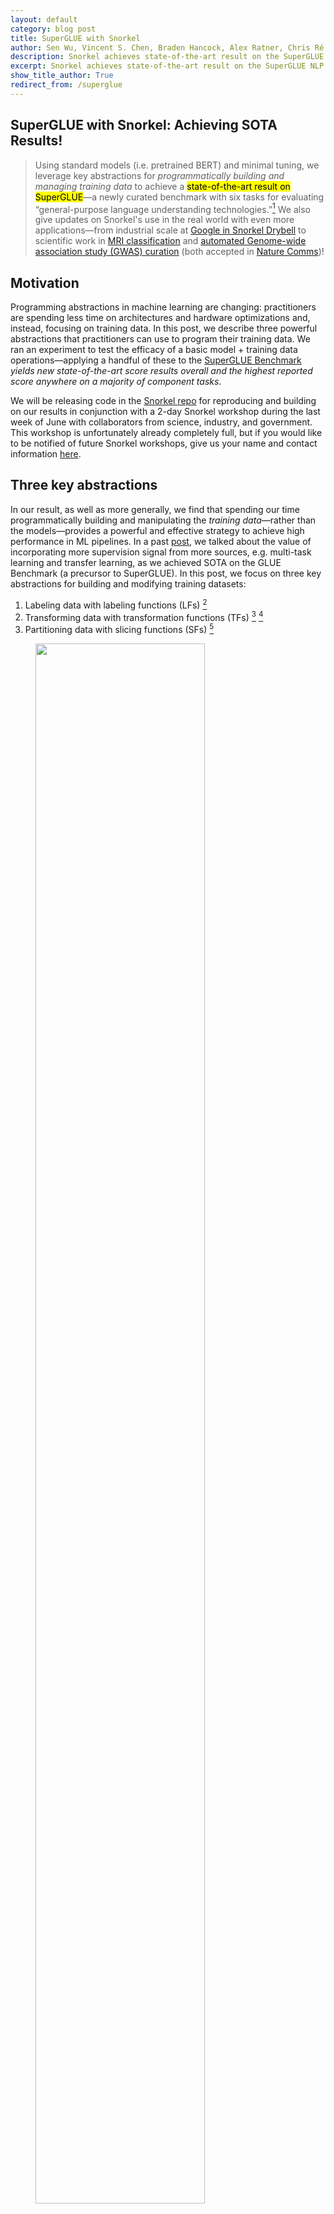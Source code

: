 ```yaml
---
layout: default
category: blog post
title: SuperGLUE with Snorkel
author: Sen Wu, Vincent S. Chen, Braden Hancock, Alex Ratner, Chris Ré
description: Snorkel achieves state-of-the-art result on the SuperGLUE NLP benchmark.
excerpt: Snorkel achieves state-of-the-art result on the SuperGLUE NLP benchmark.
show_title_author: True
redirect_from: /superglue
---
```


## SuperGLUE with Snorkel: Achieving SOTA Results!

> Using standard models (i.e. pretrained BERT) and minimal tuning, we leverage key abstractions for _programmatically building and managing training data_ to achieve a <mark>state-of-the-art result on SuperGLUE</mark>—a newly curated benchmark with six tasks for evaluating “general-purpose language understanding technologies.”[^superglue]
We also give updates on Snorkel's use in the real world with even more applications—from industrial scale at [Google in Snorkel Drybell](https://ai.googleblog.com/2019/03/harnessing-organizational-knowledge-for.html) to scientific work in [MRI classification](https://nature-research-under-consideration.nature.com/users/37265-nature-communications/posts/38921-weakly-supervised-classification-of-rare-aortic-valve-malformations-using-unlabeled-cardiac-mri-sequences) and [automated Genome-wide association study (GWAS) curation](https://ai.stanford.edu/~kuleshov/papers/gwaskb-manuscript.pdf) (both accepted in [Nature Comms](https://www.nature.com/ncomms/))!

## Motivation
Programming abstractions in machine learning are changing: practitioners are spending less time on architectures and hardware optimizations and, instead, focusing on training data. In this post, we describe three powerful abstractions that practitioners can use to program their training data. We ran an experiment to test the efficacy of a basic model + training data operations—applying a handful of these to the [SuperGLUE Benchmark](https://super.gluebenchmark.com) _yields new state-of-the-art score results overall and the highest reported score anywhere on a majority of component tasks_.

We will be releasing code in the [Snorkel repo](https://github.com/snorkel-team/snorkel) for reproducing and building on our results in conjunction with a 2-day Snorkel workshop during the last week of June with collaborators from science, industry, and government. This workshop is unfortunately already completely full, but if you would like to be notified of future Snorkel workshops, give us your name and contact information [here](https://docs.google.com/forms/d/e/1FAIpQLScOpiImyBA3uk_CnJ03R1b7Ese9VA3XjfLnemCO76WyTwrO5Q/viewform?usp=sf_link).

## Three key abstractions
In our result, as well as more generally, we find that spending our time programmatically building and manipulating the _training data_—rather than the models—provides a powerful and effective strategy to achieve high performance in ML pipelines. In a past [post](https://dawn.cs.stanford.edu/2019/03/22/glue/), we talked about the value of incorporating more supervision signal from more sources, e.g. multi-task learning and transfer learning, as we achieved SOTA on the GLUE Benchmark (a precursor to SuperGLUE). In this post, we focus on three key abstractions for building and modifying training datasets:
  1. Labeling data with labeling functions (LFs) [^dp]
  2. Transforming data with transformation functions (TFs) [^tanda] [^autoaugment]
  3. Partitioning data with slicing functions (SFs) [^slicing]

<figure>
	<img style="width: 80%; ;" src="/doks-theme/assets/images/2019-06-15-superglue/fig_abstractions.png"/>
</figure>

### Running Example
For the remainder of this post, we use a running example from the Words in Context (WiC) task from SuperGLUE: _is the target word being used in the same way in both sentences?_

<figure>
	<img style="width: 100%; ;" src="/doks-theme/assets/images/2019-06-15-superglue/example.png"/>
</figure>


## 1. Weak labeling with labeling functions
In many applications, unlabeled data is abundant—it may come from fleets of autonomous vehicles, or large corpuses of unstructured data. Modern architectures are largely unable to take advantage of such potentially rich datasets because labeling them might be intractable, as they are too time or cost ineffective.

With [Snorkel](https://hazyresearch.github.io/snorkel/), we’ve studied for years the use of _labeling functions (LFs)_ for heuristically labeling training examples. LFs provide domain experts or machine learning practitioners with an intuitive interface for denoising and combining supervision sources from existing datasets, models, or crowd labelers.

<figure>
	<img style="width: 80%; ;" src="/doks-theme/assets/images/2019-06-15-superglue/lf_ex.png"/>
    <figcaption>
    For the WiC task (identifying whether a target word is used with the same "sense" in two sentences) we might consider weakly labeling examples based on whether or not they share a trigram including the target word.
    </figcaption>
</figure>

## 2. Augmenting data with transformation functions
Often, people think about data augmentation in terms of simple transformations—randomly rotating or stretching images—but they can often refer to much more diverse range of operations. We see _transformation functions (TFs)_ as a powerful abstraction that heuristically generates new, modified examples from existing ones. For instance, for a medical imaging task, we might write TFs to perform transformations that are specific to our imaging modality—e.g. resampling segmenting tumor masses or resampling background tissue.

We have explored this abstraction in our own work, TANDA [^tanda], which seeks to learn compositions of transformations across domain-specific tasks. AutoAugment [^autoaugment] from Google builds on this work to automatically learn policies for augmentation strategies.

<figure>
	<img style="width: 80%; ;" src="/doks-theme/assets/images/2019-06-15-superglue/tf_ex.png"/>
    <figcaption>
      Given that “Sunday” does not change the word sense of “invite”, we might transform a “Sunday” so our model is more robust to different days of the week.
    </figcaption>
</figure>

## 3. Partitioning data with slicing functions (<mark>new idea!</mark>)
In many datasets, especially in real-world applications, there are subsets of the data that our model underperforms on, or that we care more about performing well on than others. For example, a model may underperform on lower-frequency healthcare demographics (e.g. younger patients with certain cancers) or we may care extra about model performance on safety-critical but rare scenarios in an autonomous driving setting, such as detecting cyclists. We call these data subsets _slices_. The technical challenge often faced by practitioners is to improve performance on these slices while maintaining overall performance.

**_Slicing functions (SFs)_** provide an interface for users to coarsely identify data subsets for which the model should commit additional representational capacity. To address slice-specific representations, practitioners might train many models that each specialize on particular subsets, and then combine these with a mixture-of-experts (MoE) approach [^moe]. However, with the growing size of ML models, MoE is often impractical. Another strategy would be to train a single model in the style of multi-task learning (MTL) with hard parameter sharing [^mtl]. While more computationally efficient, this approach expects representation bias across many slice-specific tasks to improve performance—an often unreliable approach. As a quick overview [^slicing] — we model slices in the style of multi-task learning, in which slice-based “expert-heads” are used to learn slice-specific representations. Then, an attention mechanism is learned over expert heads to determine when and how to combine the representations learned by these slice heads on a per-example basis.

We consider the following properties of our approach:
  * Our approach is _model-agnostic_ — expert heads are learned on top of any backbone architecture (e.g. BERT, ResNET). As a result, practitioners can focus only on the data, and not the model architecture.
  * By learning in a multi-task fashion, we _efficiently learn representations_ without the need to make many copies of the model (i.e. MoE requires too much memory)!
  * By incorporating the attention mechanism, we _avoid manual tuning_ of expert-heads—an otherwise significant developer cost.

  <figure>
  	<img style="width: 80%; ;" src="/doks-theme/assets/images/2019-06-15-superglue/sf_ex.png"/>
      <figcaption>
      From WiC error analysis, we might find that our model appears to perform worse on examples where the target word is a noun instead of a verb. Using an SF, we tell the model to pay attention to the differences between these slices and use a slightly different representation when making predictions for target words that it believes are nouns.
      </figcaption>
  </figure>

## Key properties of LFs, TFs, and SFs
  * _Intuitive interfaces_: These abstractions provide intuitive interfaces  to existing practitioner workflows. They allow insights from debugging/error analysis to be directly encoded to improve models.
  * _Programming abstractions as weak supervision_: Furthermore, in practice, many of these techniques can be viewed as a form of weak supervision, as users specify them in noisy, heuristic, and imprecise ways. Dealing with this is one of the core technical challenges we tackle in frameworks like Snorkel.
  * _Supervision as code_: These types of inputs are ways of supervising a model (i.e. they specify training sets). Concretely, they are also code, and thus carry many of the advantages of code—reusability, modifiability, etc.

## SuperGLUE Results
Using these programming abstractions, we achieve new SOTA on the SuperGLUE Benchmark and 4 of its components tasks. [SuperGLUE](https://super.gluebenchmark.com/) is similar to [GLUE](https://gluebenchmark.com/), but contains “more difficult tasks...chosen to maximize difficulty and diversity, and...selected to show a substantial headroom gap between a strong BERT-based baseline and human performance.”
After reproducing the BERT++ baselines, we minimally tune these models (baseline models, default learning rate, etc.) and find that with applications of the above programming abstractions, we see <mark>improvements of +4.0 points on the SuperGLUE benchmark (21% reduction of the gap to human performance).</mark>

## Snorkel in the Real World
These Snorkel programming abstractions have also been used to fuel progress in high-impact real-world applications.

In March of this year, we published a [paper](https://arxiv.org/pdf/1812.00417.pdf) and [blog post](https://ai.googleblog.com/2019/03/harnessing-organizational-knowledge-for.html) with Google on the lessons learned from deploying Snorkel at industrial scale. Relying on diverse sources of knowledge across the organization—heuristics, taggers, knowledge graphs, legacy systems, etc.—they saw significant improvements in quality, by as much as 17.5 F1 points.

<figure>
  <img style="width: 80%; ;" src="/doks-theme/assets/images/2019-06-15-superglue/bav.jpg"/>
    <figcaption>
    The Snorkel pipeline, deployed on the BAV classification task for large collections of up to 4,000 unlabeled MRI sequences.
    </figcaption>
</figure>

In [recent work](https://www.biorxiv.org/content/10.1101/339630v4.full) that was accepted to Nature Communications, Snorkel was deployed in an ongoing collaboration with [Stanford University Pediatric Cardiology](https://priestlab.stanford.edu/), where labeled training data is a significant practical roadblock to developing automated methods. We focused on bicuspid aortic valve (BAV), the most common congenital heart malformation (with an incidence rate of 0.5-2% in the general population), with risk of adverse downstream health effects. Instead of relying on costly MRI labels from cardiologists, we worked directly with domain experts to develop LFs to generate large-scale training sets for downstream deep learning models. In patients identified by our end-to-end approach, an independent evaluation determined a 1.8-fold increase in risk for major adverse cardiac events.

In another forthcoming Nature Communications [paper](https://ai.stanford.edu/~kuleshov/papers/gwaskb-manuscript.pdf), we showed how Snorkel can be used to automate Gene-Wide Association Study (GWAS) curation. On a collection of hundreds of previously published studies reporting significant genotype-phenotype pairs, we auto-labeled a large training set using only labeling functions. The resulting classifier applied to a collection of 598 studies recovered over 3,000 previously documented open-access relations (with an estimated recall of 60-80%) as well as over 2,000 associations not present in existing human curated repositories (with an estimated precision of 82-89%). The resulting database is available for exploration with a user interface at [http://gwaskb.stanford.edu/](http://gwaskb.stanford.edu/).

## Stay Tuned
The Snorkel project is active and ongoing! A code release later this month will include significant infrastructural improvements and tutorials for how to apply LFs, TFs, and SFs to SuperGLUE and other tasks. If you've used Snorkel for your own applications, we'd love to hear about it! For updates on Snorkel developments and applications, you can always visit the Snorkel [landing page](http://snorkel.stanford.edu/) or [open-source repository](https://github.com/snorkel-team/snorkel).

## Acknowledgements
The authors would like to thank Feng Niu and Charles Srisuwananukorn for many helpful discussions, tests, and collaborations throughout the development of slicing!

---

## References
[^superglue]: Wang, Alex, et al. ["SuperGLUE: A Stickier Benchmark for General-Purpose Language Understanding Systems"](https://arxiv.org/abs/1905.00537). 2019. _SuperGLUE_ consists of 6 datasets: the Commitment Bank (CB, [De Marneffe et al., 2019](https://github.com/mcdm/CommitmentBank/)), Choice Of Plausible Alternatives (COPA, [Roemmele et al., 2011](https://www.aaai.org/ocs/index.php/SSS/SSS11/paper/viewPaper/2418)), the Multi-Sentence Reading Comprehension dataset (MultiRC, [Khashabi et al., 2018](https://www.aclweb.org/anthology/papers/N/N18/N18-1023/)), Recognizing Textual Entailment (merged from RTE1, [Dagan et al. 2006](https://link.springer.com/chapter/10.1007/11736790_9), RTE2, [Bar Haim et al., 2006](http://u.cs.biu.ac.il/~nlp/downloads/publications/RTE2-organizers.pdf), RTE3, [Giampiccolo et al., 2007](https://dl.acm.org/citation.cfm?id=1654538), and RTE5, [Bentivogli et al., 2009](http://www.cs.utexas.edu/users/pclark/papers/RTE6_overview.proceedings.pdf)), Word in Context (WiC, [Pilehvar and Camacho-Collados, 2019](https://www.aclweb.org/anthology/papers/N/N19/N19-1128/)), and the Winograd Schema Challenge (WSC, [Levesque et al., 2012](https://www.aaai.org/ocs/index.php/KR/KR12/paper/viewPaper/4492)).

[^tanda]: Ratner, Alexander J., et al. ["Learning to compose domain-specific transformations for data augmentation"](http://papers.neurips.cc/paper/6916-learning-to-compose-domain-specific-transformations-for-data-augmentation). 2017.

[^autoaugment]: Cubuk, Ekin D., et al. ["Autoaugment: Learning augmentation policies from data"](https://arxiv.org/abs/1805.09501). 2018.

[^dp]: Ratner, Alexander J., et al. ["Data programming: Creating large training sets, quickly"](http://papers.neurips.cc/paper/6523-data-programming-creating-large-training-sets-quickly). 2016.

[^moe]: Robert A Jacobs, Michael I Jordan, Steven J Nowlan, and Geoffrey E Hinton. ["Adaptive mixtures of local experts"](http://www.csri.utoronto.ca/~hinton/absps/jjnh91.ps). 1991.

[^mtl]: Rich Caruana. ["Multitask learning"](https://link.springer.com/article/10.1023/A:1007379606734). 1997.

[^slicing]: Chen, Vincent S., et al. ["Slice-based Learning: A Programming Model for Residual Learning in Critical Data Slices"](https://vincentsc.com/papers/chen2019slice.pdf). 2019.
